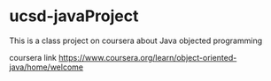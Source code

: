# ucsd-javaProject
This is a class project on coursera about Java objected programming

coursera link https://www.coursera.org/learn/object-oriented-java/home/welcome
